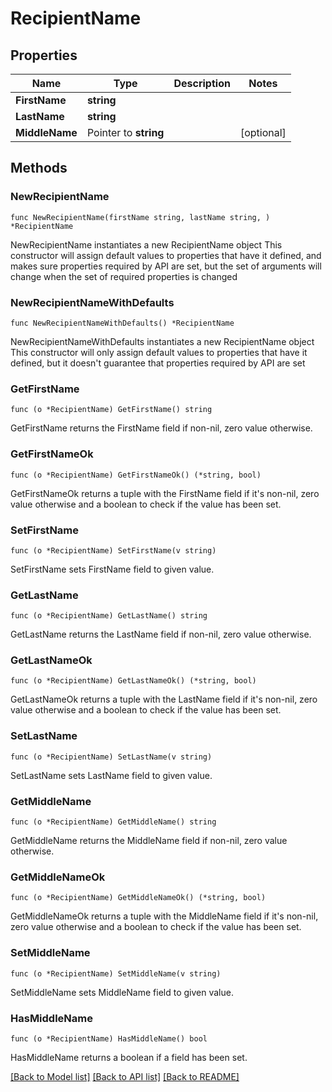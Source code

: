 # RecipientName

## Properties

Name | Type | Description | Notes
------------ | ------------- | ------------- | -------------
**FirstName** | **string** |  | 
**LastName** | **string** |  | 
**MiddleName** | Pointer to **string** |  | [optional] 

## Methods

### NewRecipientName

`func NewRecipientName(firstName string, lastName string, ) *RecipientName`

NewRecipientName instantiates a new RecipientName object
This constructor will assign default values to properties that have it defined,
and makes sure properties required by API are set, but the set of arguments
will change when the set of required properties is changed

### NewRecipientNameWithDefaults

`func NewRecipientNameWithDefaults() *RecipientName`

NewRecipientNameWithDefaults instantiates a new RecipientName object
This constructor will only assign default values to properties that have it defined,
but it doesn't guarantee that properties required by API are set

### GetFirstName

`func (o *RecipientName) GetFirstName() string`

GetFirstName returns the FirstName field if non-nil, zero value otherwise.

### GetFirstNameOk

`func (o *RecipientName) GetFirstNameOk() (*string, bool)`

GetFirstNameOk returns a tuple with the FirstName field if it's non-nil, zero value otherwise
and a boolean to check if the value has been set.

### SetFirstName

`func (o *RecipientName) SetFirstName(v string)`

SetFirstName sets FirstName field to given value.


### GetLastName

`func (o *RecipientName) GetLastName() string`

GetLastName returns the LastName field if non-nil, zero value otherwise.

### GetLastNameOk

`func (o *RecipientName) GetLastNameOk() (*string, bool)`

GetLastNameOk returns a tuple with the LastName field if it's non-nil, zero value otherwise
and a boolean to check if the value has been set.

### SetLastName

`func (o *RecipientName) SetLastName(v string)`

SetLastName sets LastName field to given value.


### GetMiddleName

`func (o *RecipientName) GetMiddleName() string`

GetMiddleName returns the MiddleName field if non-nil, zero value otherwise.

### GetMiddleNameOk

`func (o *RecipientName) GetMiddleNameOk() (*string, bool)`

GetMiddleNameOk returns a tuple with the MiddleName field if it's non-nil, zero value otherwise
and a boolean to check if the value has been set.

### SetMiddleName

`func (o *RecipientName) SetMiddleName(v string)`

SetMiddleName sets MiddleName field to given value.

### HasMiddleName

`func (o *RecipientName) HasMiddleName() bool`

HasMiddleName returns a boolean if a field has been set.


[[Back to Model list]](../README.md#documentation-for-models) [[Back to API list]](../README.md#documentation-for-api-endpoints) [[Back to README]](../README.md)


